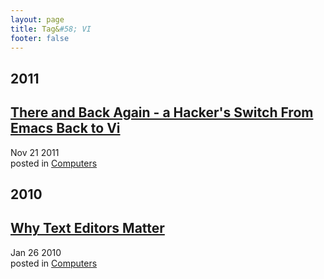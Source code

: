 ```yaml
---
layout: page
title: Tag&#58; VI
footer: false
---
```


<div id="blog-archives" class="category">
<h2>2011</h2>

<article>
<h1><a href="/2011/11/21/there-and-back-again-a-hackers-switch-from-emacs-back-to-vi/index.html">There and Back Again - a Hacker's Switch From Emacs Back to Vi</a></h1>
<time datetime="2011-11-21T00:00:00-06:00" pubdate><span class='month'>Nov</span> <span class='day'>21</span> <span class='year'>2011</span></time>
<footer>
<span class="categories">posted in 
<a href='/categories/computers/'>Computers</a></span>
</footer>
</article>
<h2>2010</h2>

<article>
<h1><a href="/2010/01/26/why-text-editors-matter/index.html">Why Text Editors Matter</a></h1>
<time datetime="2010-01-26T00:00:00-06:00" pubdate><span class='month'>Jan</span> <span class='day'>26</span> <span class='year'>2010</span></time>
<footer>
<span class="categories">posted in 
<a href='/categories/computers/'>Computers</a></span>
</footer>
</article>
</div>
